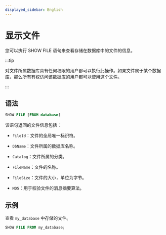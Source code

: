 ```yaml
---
displayed_sidebar: English
---
```


# 显示文件

您可以执行 SHOW FILE 语句来查看存储在数据库中的文件的信息。

:::tip

对文件所属数据库具有任何权限的用户都可以执行此操作。如果文件属于某个数据库，那么所有有权访问该数据库的用户都可以使用这个文件。

:::

## 语法

```SQL
SHOW FILE [FROM database]
```

该语句返回的文件信息包括：

- `FileId`：文件的全局唯一标识符。

- `DbName`：文件所属的数据库名称。

- `Catalog`：文件所属的分类。

- `FileName`：文件的名称。

- `FileSize`：文件的大小，单位为字节。

- `MD5`：用于校验文件的消息摘要算法。

## 示例

查看 `my_database` 中存储的文件。

```SQL
SHOW FILE FROM my_database;
```